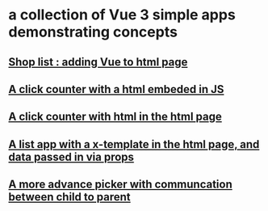 # a collection of Vue 3 simple apps demonstrating concepts

## [Shop list : adding Vue to html page](./shopp-list-embeded-vue/)

## [A click counter with a html embeded in JS ](./click-counter-embeded-render)

## [A click counter with html in the html page ](./click-counter/)

## [A list app with a x-template in the html page, and data passed in via props ](./plan-picker/)

## [A more advance picker with communcation between child to parent ](./plan-picker-custom-event)
